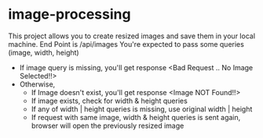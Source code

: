 # image-processing
This project allows you to create resized images and save them in your local machine.
End Point is /api/images
You're expected to pass some queries (image, width, height)
 - If image query is missing, you'll get response <Bad Request .. No Image Selected!!>
 - Otherwise,
    - If Image doesn't exist, you'll get response <Image NOT Found!!>
    - If image exists, check for width & height queries
    - If any of width | height queries is missing, use original width | height
    - If request with same image, width & height queries is sent again, browser will open the previously resized image 
